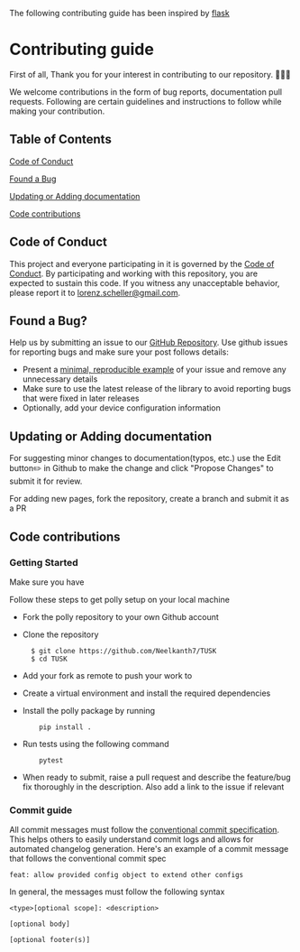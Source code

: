 The following contributing guide has been inspired by [flask](https://github.com/pallets/flask/blob/main/CONTRIBUTING.rst)

# Contributing guide

First of all, Thank you for your interest in contributing to our repository. 🤩🥳🎉

We welcome contributions in the form of bug reports, documentation  pull requests. Following are
certain guidelines and instructions to follow while making your contribution.

## Table of Contents

[Code of Conduct](#code-of-conduct)

[Found a Bug](#found-a-bug)

[Updating or Adding documentation](#updating-or-adding-documentation)

[Code contributions](#code-contributions)


## Code of Conduct

This project and everyone participating in it is governed by the [Code of Conduct](https://github.com/hetthakkar/polly/blob/main/CODE_OF_CONDUCT.md). By participating and working with this repository, you are expected to sustain this code. If you witness any unacceptable behavior, please report it to lorenz.scheller@gmail.com.

## Found a Bug?

Help us by submitting an issue to our [GitHub Repository](https://github.com/hetthakkar/polly). Use github issues for reporting bugs and make sure your post follows details:
- Present a [minimal, reproducible example](https://stackoverflow.com/help/minimal-reproducible-example) of your issue and remove any unnecessary details
- Make sure to use the latest release of the library to avoid reporting bugs that were fixed in later releases
- Optionally, add your device configuration information

## Updating or Adding documentation

For suggesting minor changes to documentation(typos, etc.) use the Edit button✏️ in Github to make the change and click "Propose Changes" to submit it for review.

For adding new pages, fork the repository, create a branch and submit it as a PR

## Code contributions

### Getting Started

Make sure you have 

Follow these steps to get polly setup on your local machine
- Fork the polly repository to your own Github account 
- Clone the repository

        $ git clone https://github.com/Neelkanth7/TUSK
        $ cd TUSK
- Add your fork as remote to push your work to
- Create a virtual environment and install the required dependencies
- Install the polly package by running
  ```
      pip install .
  ```
- Run tests using the following command
  ```
      pytest
  ```
- When ready to submit, raise a pull request and describe the feature/bug fix thoroughly in the description. Also add a link to the issue if relevant

### Commit guide

All commit messages must follow the [conventional commit specification](https://www.conventionalcommits.org/en/v1.0.0/). This helps others to easily understand commit logs and allows for automated changelog generation. Here's an example of a commit message that follows the conventional commit spec

    feat: allow provided config object to extend other configs

In general, the messages must follow the following syntax

    <type>[optional scope]: <description>

    [optional body]

    [optional footer(s)]
